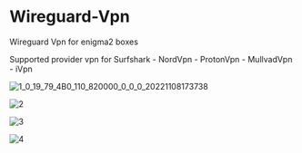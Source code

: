 # Wireguard-Vpn
Wireguard Vpn for enigma2 boxes

Supported provider vpn for Surfshark - NordVpn - ProtonVpn - MullvadVpn - iVpn 

![1_0_19_79_4B0_110_820000_0_0_0_20221108173738](https://user-images.githubusercontent.com/35741027/200624399-d22939a3-c497-4ec5-9224-29babee3d7ed.jpg)

![2](https://user-images.githubusercontent.com/35741027/198269887-a95309b7-b7dc-4443-b549-41a3a2eac965.jpg)

![3](https://user-images.githubusercontent.com/35741027/197421962-947b5862-ea5a-4aa0-baa9-1efdb66651df.jpg)

![4](https://user-images.githubusercontent.com/35741027/197421968-2f19e371-62e2-4685-959a-053789f92a02.jpg)
